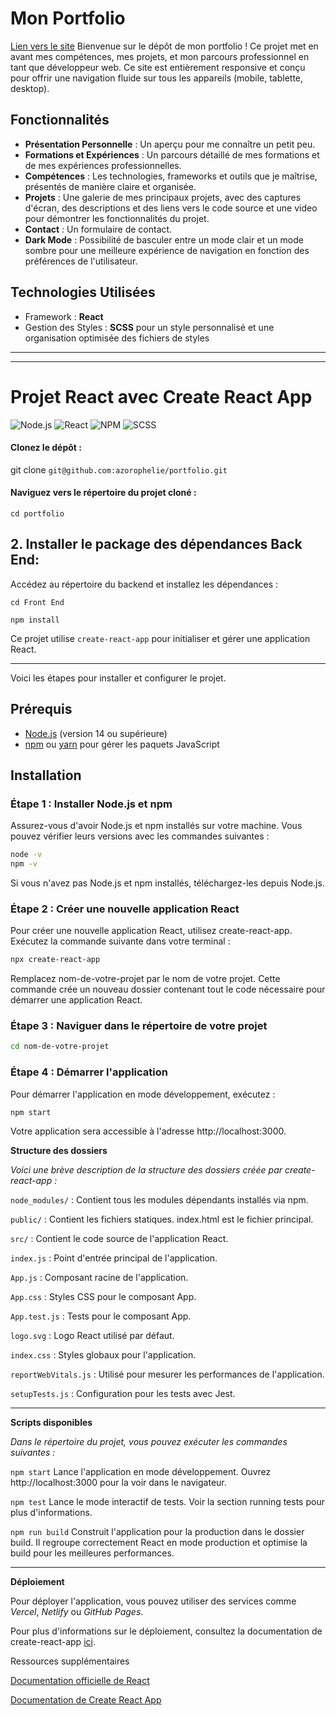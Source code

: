 # Mon Portfolio 
[Lien vers le site](https://azorophelie.github.io/portfolio/)
Bienvenue sur le dépôt de mon portfolio ! Ce projet met en avant mes compétences, mes projets, et mon parcours professionnel en tant que développeur web. Ce site est entièrement responsive et conçu pour offrir une navigation fluide sur tous les appareils (mobile, tablette, desktop).

## Fonctionnalités
- **Présentation Personnelle** : Un aperçu pour me connaître un petit peu.
- **Formations et Expériences** : Un parcours détaillé de mes formations et de mes expériences professionnelles.
- **Compétences** : Les technologies, frameworks et outils que je maîtrise, présentés de manière claire et organisée.
- **Projets** : Une galerie de mes principaux projets, avec des captures d'écran, des descriptions et des liens vers le code source et une video pour démontrer les fonctionnalités du projet.
- **Contact** : Un formulaire de contact.
- **Dark Mode** : Possibilité de basculer entre un mode clair et un mode sombre pour une meilleure expérience de navigation en fonction des préférences de l'utilisateur.

## Technologies Utilisées
- Framework : **React**
- Gestion des Styles : **SCSS** pour un style personnalisé et une organisation optimisée des fichiers de styles

---
---
# Projet React avec Create React App
![Node.js](https://img.shields.io/badge/NODE.JS-blue?style=flat-square)
![React](https://img.shields.io/badge/React-16.13.1-blue?style=flat-square)
![NPM](https://img.shields.io/badge/NPM-6.14.4-blue?style=flat-square)
![SCSS](https://img.shields.io/badge/SCSS-CC6699?style=flat-square&logo=sass&logoColor=white)

#### Clonez le dépôt : 
git clone ```git@github.com:azorophelie/portfolio.git```

#### Naviguez vers le répertoire du projet cloné :
```cd portfolio```

## 2. Installer le package des dépendances Back End:
Accédez au répertoire du backend et installez les dépendances :

```cd Front End```

```npm install```


Ce projet utilise `create-react-app` pour initialiser et gérer une application React. 

---
Voici les étapes pour installer et configurer le projet.

## Prérequis

- [Node.js](https://nodejs.org/) (version 14 ou supérieure)
- [npm](https://www.npmjs.com/) ou [yarn](https://yarnpkg.com/) pour gérer les paquets JavaScript

## Installation

### Étape 1 : Installer Node.js et npm

Assurez-vous d'avoir Node.js et npm installés sur votre machine. Vous pouvez vérifier leurs versions avec les commandes suivantes :

```sh
node -v
npm -v
```

Si vous n'avez pas Node.js et npm installés, téléchargez-les depuis Node.js.

### Étape 2 : Créer une nouvelle application React
Pour créer une nouvelle application React, utilisez create-react-app. Exécutez la commande suivante dans votre terminal :

```sh
npx create-react-app
```
Remplacez nom-de-votre-projet par le nom de votre projet. Cette commande crée un nouveau dossier contenant tout le code nécessaire pour démarrer une application React.

### Étape 3 : Naviguer dans le répertoire de votre projet

```sh
cd nom-de-votre-projet
```

### Étape 4 : Démarrer l'application

Pour démarrer l'application en mode développement, exécutez :

```sh
npm start
```

Votre application sera accessible à l'adresse http://localhost:3000.

**Structure des dossiers**

*Voici une brève description de la structure des dossiers créée par create-react-app :*

`node_modules/` : Contient tous les modules dépendants installés via npm.

`public/` : Contient les fichiers statiques. index.html est le fichier principal.

`src/` : Contient le code source de l'application React.

`index.js` : Point d'entrée principal de l'application.

`App.js` : Composant racine de l'application.

`App.css` : Styles CSS pour le composant App.

`App.test.js` : Tests pour le composant App.

`logo.svg` : Logo React utilisé par défaut.

`index.css` : Styles globaux pour l'application.

`reportWebVitals.js` : Utilisé pour mesurer les performances de l'application.

`setupTests.js` : Configuration pour les tests avec Jest.

---

**Scripts disponibles**

*Dans le répertoire du projet, vous pouvez exécuter les commandes suivantes :*

```npm start```
Lance l'application en mode développement. Ouvrez http://localhost:3000 pour la voir dans le navigateur.

```npm test```
Lance le mode interactif de tests. Voir la section running tests pour plus d'informations.

```npm run build```
Construit l'application pour la production dans le dossier build. Il regroupe correctement React en mode production et optimise la build pour les meilleures performances.

---

**Déploiement**

Pour déployer l'application, vous pouvez utiliser des services comme *Vercel*, *Netlify* ou *GitHub Pages*.

Pour plus d'informations sur le déploiement, consultez la documentation de create-react-app [ici](https://create-react-app.dev/docs/deployment/).

Ressources supplémentaires

[Documentation officielle de React](https://legacy.reactjs.org/docs/getting-started.html)

[Documentation de Create React App](https://legacy.reactjs.org/docs/getting-started.html)
